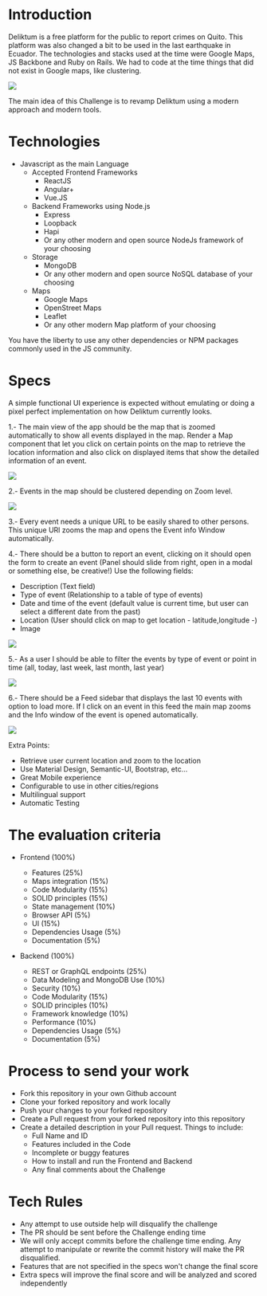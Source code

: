 Introduction
======

Deliktum is a free platform for the public to report crimes on Quito. This platform was also changed a bit
to be used in the last earthquake in Ecuador. The technologies and stacks used at the time were Google Maps,
JS Backbone and Ruby on Rails. We had to code at the time things that did not exist in Google maps, 
like clustering.

![](docs/screens/main.png?raw=true)

The main idea of this Challenge is to revamp Deliktum using a modern approach and modern tools.

Technologies
======

- Javascript as the main Language
    - Accepted Frontend Frameworks
        - ReactJS
        - Angular+
        - Vue.JS
    - Backend Frameworks using Node.js
        - Express
        - Loopback
        - Hapi
        - Or any other modern and open source NodeJs framework of your choosing
    - Storage
        - MongoDB
        - Or any other modern and open source NoSQL database of your choosing
    - Maps
        - Google Maps
        - OpenStreet Maps
        - Leaflet
        - Or any other modern Map platform of your choosing
        
You have the liberty to use any other dependencies or NPM packages commonly used in the JS community.

Specs
======

A simple functional UI experience is expected without emulating or doing a pixel perfect implementation on how
Deliktum currently looks.

1.- The main view of the app should be the map that is zoomed automatically to show all events displayed
in the map. Render a Map component that let you click on certain points on the map to retrieve the 
location information and also click on displayed items that show the detailed information of an event.

![](docs/screens/map.png?raw=true)

2.- Events in the map should be clustered depending on Zoom level.

![](docs/screens/cluster.png?raw=true)

3.- Every event needs a unique URL to be easily shared to other persons. This unique URl zooms
the map and opens the Event info Window automatically.

4.- There should be a button to report an event, clicking on it should open the form to create an 
event (Panel should slide from right, open in a modal or something else, be creative!)
Use the following fields:

- Description (Text field)
- Type of event (Relationship to a table of type of events)
- Date and time of the event (default value is current time, but user can select a different date 
from the past)
- Location (User should click on map to get location - latitude,longitude -)
- Image

![](docs/screens/report.png?raw=true)

5.- As a user I should be able to filter the events by type of event or point in time 
(all, today, last week, last month, last year)

![](docs/screens/filter.png?raw=true)

6.- There should be a Feed sidebar that displays the last 10 events with option 
to load more. If I click on an event in this feed the main map zooms and the Info window of the event
is opened automatically.

![](docs/screens/feed.png?raw=true)

Extra Points:

- Retrieve user current location and zoom to the location
- Use Material Design, Semantic-UI, Bootstrap, etc...
- Great Mobile experience
- Configurable to use in other cities/regions
- Multilingual support
- Automatic Testing

The evaluation criteria
======

- Frontend (100%)
    - Features (25%)
    - Maps integration (15%)
    - Code Modularity (15%)
    - SOLID principles (15%)
    - State management (10%)
    - Browser API (5%)
    - UI (15%)
    - Dependencies Usage (5%)
    - Documentation (5%)
    
- Backend (100%)
     - REST or GraphQL endpoints (25%)
     - Data Modeling and MongoDB Use (10%)
     - Security (10%)
     - Code Modularity (15%)
     - SOLID principles (10%)
     - Framework knowledge (10%)
     - Performance (10%)
     - Dependencies Usage (5%)
     - Documentation  (5%)

Process to send your work
======

- Fork this repository in your own Github account
- Clone your forked repository and work locally
- Push your changes to your forked repository
- Create a Pull request from your forked repository into this repository
- Create a detailed description in your Pull request. Things to include:
    - Full Name and ID
    - Features included in the Code
    - Incomplete or buggy features
    - How to install and run the Frontend and Backend
    - Any final comments about the Challenge

Tech Rules
======

- Any attempt to use outside help will disqualify the challenge
- The PR should be sent before the Challenge ending time
- We will only accept commits before the challenge time ending. Any attempt to manipulate or rewrite
 the commit history will make the PR disqualified.
- Features that are not specified in the specs won't change the final score
- Extra specs will improve the final score and will be analyzed and scored independently



